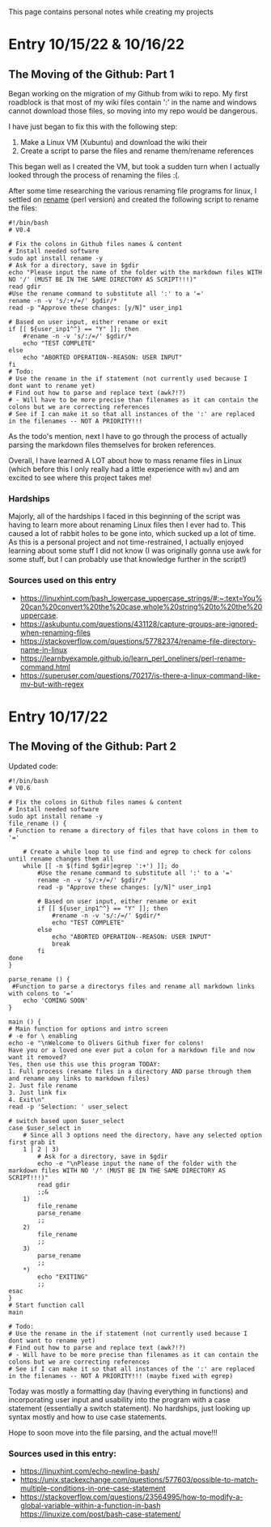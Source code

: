 This page contains personal notes while creating my projects
# Entry 10/15/22 & 10/16/22
## The Moving of the Github: Part 1
Began working on the migration of my Github from wiki to repo. My first roadblock is that most of my wiki files contain ':' in the name and windows cannot download those files, so moving into my repo would be dangerous.

I have just began to fix this with the following step:
1. Make a Linux VM (Xubuntu) and download the wiki their
2. Create a script to parse the files and rename them/rename references

This began well as I created the VM, but took a sudden turn when I actually looked through the process of renaming the files :(.

After some time researching the various renaming file programs for linux, I settled on [rename](https://learnbyexample.github.io/learn_perl_oneliners/perl-rename-command.html) (perl version) and created the following script to rename the files:
```
#!/bin/bash
# V0.4

# Fix the colons in Github files names & content
# Install needed software
sudo apt install rename -y
# Ask for a directory, save in $gdir
echo "Please input the name of the folder with the markdown files WITH NO '/' (MUST BE IN THE SAME DIRECTORY AS SCRIPT!!!)"
read gdir
#Use the rename command to substitute all ':' to a '='
rename -n -v 's/:+/=/' $gdir/*
read -p "Approve these changes: [y/N]" user_inp1

# Based on user input, either rename or exit
if [[ ${user_inp1^^} == "Y" ]]; then
	#rename -n -v 's/:/=/' $gdir/*
	echo "TEST COMPLETE"
else
	echo "ABORTED OPERATION--REASON: USER INPUT"
fi
# Todo:
# Use the rename in the if statement (not currently used because I dont want to rename yet)
# Find out how to parse and replace text (awk?!?)
# - Will have to be more precise than filenames as it can contain the colons but we are correcting references
# See if I can make it so that all instances of the ':' are replaced in the filenames -- NOT A PRIORITY!!!
```

As the todo's mention, next I have to go through the process of actually parsing the markdown files themselves for broken references.

Overall, I have learned A LOT about how to mass rename files in Linux (which before this I only really had a little experience with ```mv```) and am excited to see where this project takes me!

### Hardships
Majorly, all of the hardships I faced in this beginning of the script was having to learn more about renaming Linux files then I ever had to. This caused a lot of rabbit holes to be gone into, which sucked up a lot of time. As this is a personal project and not time-restrained, I actually enjoyed learning about some stuff I did not know (I was originally gonna use awk for some stuff, but I can probably use that knowledge further in the script!)

### Sources used on this entry
* https://linuxhint.com/bash_lowercase_uppercase_strings/#:~:text=You%20can%20convert%20the%20case,whole%20string%20to%20the%20uppercase.
* https://askubuntu.com/questions/431128/capture-groups-are-ignored-when-renaming-files
* https://stackoverflow.com/questions/57782374/rename-file-directory-name-in-linux
* https://learnbyexample.github.io/learn_perl_oneliners/perl-rename-command.html
* https://superuser.com/questions/70217/is-there-a-linux-command-like-mv-but-with-regex


# Entry 10/17/22
## The Moving of the Github: Part 2
Updated code:
```
#!/bin/bash
# V0.6

# Fix the colons in Github files names & content
# Install needed software
sudo apt install rename -y
file_rename () {
# Function to rename a directory of files that have colons in them to '='

	# Create a while loop to use find and egrep to check for colons until rename changes them all
	while [[ -n $(find $gdir|egrep ':+') ]]; do
		#Use the rename command to substitute all ':' to a '='
		rename -n -v 's/:+/=/' $gdir/*
		read -p "Approve these changes: [y/N]" user_inp1
		
		# Based on user input, either rename or exit
		if [[ ${user_inp1^^} == "Y" ]]; then
			#rename -n -v 's/:/=/' $gdir/*
			echo "TEST COMPLETE"
		else
			echo "ABORTED OPERATION--REASON: USER INPUT"
			break
		fi
done
}

parse_rename () {
 #Function to parse a directorys files and rename all markdown links with colons to '='
	echo 'COMING SOON'
}

main () {
# Main function for options and intro screen
# -e for \ enabling
echo -e "\nWelcome to Olivers Github fixer for colons!
Have you or a loved one ever put a colon for a markdown file and now want it removed?
Yes, then use this use this program TODAY:
1. Full process (rename files in a directory AND parse through them and rename any links to markdown files)
2. Just file rename
3. Just link fix
4. Exit\n"
read -p 'Selection: ' user_select

# switch based upon $user_select
case $user_select in
	# Since all 3 options need the directory, have any selected option first grab it
	1 | 2 | 3)
		# Ask for a directory, save in $gdir
		echo -e "\nPlease input the name of the folder with the markdown files WITH NO '/' (MUST BE IN THE SAME DIRECTORY AS SCRIPT!!!)"
		read gdir
		;;&
	1)
		file_rename
		parse_rename
		;;
	2)
		file_rename
		;;
	3)
		parse_rename
		;;
	*)
		echo "EXITING"
		;;
esac
}
# Start function call
main

# Todo:
# Use the rename in the if statement (not currently used because I dont want to rename yet)
# Find out how to parse and replace text (awk?!?)
# - Will have to be more precise than filenames as it can contain the colons but we are correcting references
# See if I can make it so that all instances of the ':' are replaced in the filenames -- NOT A PRIORITY!!! (maybe fixed with egrep)
```

Today was mostly a formatting day (having everything in functions) and incorporating user input and usability into the program with a case statement (essentially a switch statement). No hardships, just looking up syntax mostly and how to use case statements. 

Hope to soon move into the file parsing, and the actual move!!!

### Sources used in this entry:
* https://linuxhint.com/echo-newline-bash/
* https://unix.stackexchange.com/questions/577603/possible-to-match-multiple-conditions-in-one-case-statement
* https://stackoverflow.com/questions/23564995/how-to-modify-a-global-variable-within-a-function-in-bash
https://linuxize.com/post/bash-case-statement/


<!--
# Entry 10/17/22
## The Moving of the Github: Part 2
Todays code
>
